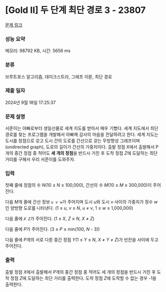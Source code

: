 # [Gold II] 두 단계 최단 경로 3 - 23807 

[문제 링크](https://www.acmicpc.net/problem/23807) 

### 성능 요약

메모리: 98792 KB, 시간: 5656 ms

### 분류

브루트포스 알고리즘, 데이크스트라, 그래프 이론, 최단 경로

### 제출 일자

2024년 9월 18일 17:25:37

### 문제 설명

<p>서준이는 아빠로부터 생일선물로 세계 지도를 받아서 매우 기뻤다. 세계 지도에서 최단 경로를 찾는 프로그램을 개발해서 아빠께 감사의 마음을 전달하려고 한다. 세계 지도는 도시를 정점으로 갖고 도시 간의 도로를 간선으로 갖는 무방향성 그래프이며(undirected graph), 도로의 길이가 간선의 가중치이다. 출발 정점 <em>X</em>에서 출발해서 P개의 중간 정점 중 적어도 <strong>세 개의 정점</strong>을 반드시 거친 후 도착 정점 <em>Z</em>에 도달하는 최단 거리를 구해서 우리 서준이를 도와주자.</p>

### 입력 

 <p>첫째 줄에 정점의 수 <em>N</em>(10 ≤ <em>N</em> ≤ 100,000), 간선의 수 <em>M</em>(10 ≤ <em>M</em> ≤ 300,000)이 주어진다.</p>

<p>다음 <em>M</em>개 줄에 간선 정보 <em><code>u v w</code></em>가 주어지며 도시 <em>u</em>와 도시 <em>v</em> 사이의 가중치가 정수 <em>w</em>인 양방향 도로를 나타낸다. (1 ≤ <em>u</em>, <em>v</em> ≤ <em>N</em>, <em>u</em> ≠ <em>v</em>, 1 ≤ <em>w</em> ≤ 1,000,000)</p>

<p>다음 줄에 <em><code>X Z</code></em>가 주어진다. (1 ≤ <em>X</em>, <em>Z</em> ≤ <em>N</em>, <em>X</em> ≠ <em>Z</em>)</p>

<p>다음 줄에 <em>P</em>가 주어진다. (3 ≤ <em>P</em> ≤ min(100, <em>N</em> - 3))</p>

<p>다음 줄에 <em>P</em>개의 서로 다른 중간 정점 <em>Y</em>(1 ≤ <em>Y</em> ≤ <em>N</em>, <em>X</em> ≠ <em>Y</em> ≠ <em>Z</em>)가 빈칸을 사이에 두고 주어진다.</p>

### 출력 

 <p>출발 정점 <em>X</em>에서 출발해서 <em>P</em>개의 중간 정점 중 적어도 세 개의 정점을 반드시 거친 후 도착 정점 <em>Z</em>에 도달하는 최단 거리를 출력한다. 도착 정점 <em>Z</em>에 도착할 수 없는 경우 -1을 출력한다.</p>

